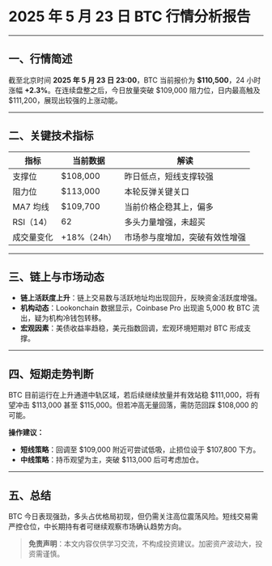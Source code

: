# **2025 年 5 月 23 日 BTC 行情分析报告**

---

## 一、行情简述

截至北京时间 **2025 年 5 月 23 日 23:00**，BTC 当前报价为 **$110,500**，24 小时涨幅 **+2.3%**。在连续盘整之后，今日放量突破 $109,000 阻力位，日内最高触及 $111,200，展现出较强的上涨动能。

---

## 二、关键技术指标

| 指标         | 当前数据    | 解读                       |
|--------------|-------------|----------------------------|
| 支撑位       | $108,000    | 昨日低点，短线支撑较强     |
| 阻力位       | $113,000    | 本轮反弹关键关口           |
| MA7 均线     | $109,700    | 当前价格企稳其上，偏多     |
| RSI（14）   | 62          | 多头力量增强，未超买       |
| 成交量变化   | +18%（24h） | 市场参与度增加，突破有效性增强 |

---

## 三、链上与市场动态

- **链上活跃度上升**：链上交易数与活跃地址均出现回升，反映资金活跃度增强。
- **机构动态**：Lookonchain 数据显示，Coinbase Pro 出现逾 5,000 枚 BTC 流出，疑为机构冷钱包转移。
- **宏观因素**：美债收益率趋稳，美元指数回调，宏观环境短期对 BTC 形成支撑。

---

## 四、短期走势判断

BTC 目前运行在上升通道中轨区域，若后续继续放量并有效站稳 $111,000，将有望冲击 $113,000 甚至 $115,000。但若冲高无量回落，需防范回踩 $108,000 的可能。

**操作建议：**

- **短线策略**：回调至 $109,000 附近可尝试低吸，止损位设于 $107,800 下方。
- **中线策略**：持币观望为主，突破 $113,000 后可考虑加仓。

---

## 五、总结

BTC 今日表现强劲，多头占优格局初现，但仍需关注高位震荡风险。短线交易需严控仓位，中长期持有者可继续观察市场确认趋势方向。

> **免责声明**：本文内容仅供学习交流，不构成投资建议。加密资产波动大，投资需谨慎。

